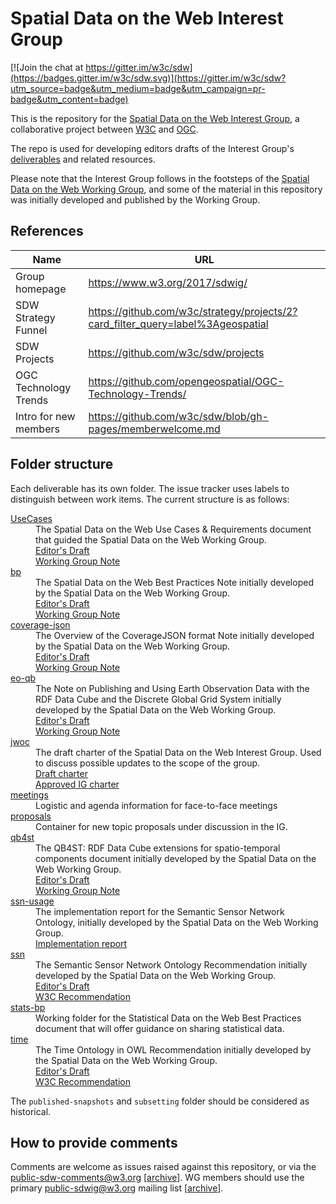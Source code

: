 # Spatial Data on the Web Interest Group

[![Join the chat at https://gitter.im/w3c/sdw](https://badges.gitter.im/w3c/sdw.svg)](https://gitter.im/w3c/sdw?utm_source=badge&utm_medium=badge&utm_campaign=pr-badge&utm_content=badge)

This is the repository for the <a href="https://www.w3.org/2017/sdwig/">Spatial Data on the Web Interest Group</a>, a collaborative project between <a href="http://www.w3.org/">W3C</a> and <a href="http://www.opengeospatial.org/">OGC</a>.

The repo is used for developing editors drafts of the Interest Group's <a href="http://www.w3.org/2017/sdwig/charter.html#deliverables">deliverables</a> and related resources.

Please note that the Interest Group follows in the footsteps of the <a href="https://www.w3.org/2015/spatial/">Spatial Data on the Web Working Group</a>, and some of the material in this repository was initially developed and published by the Working Group.

## References

| Name | URL |
| --- | --- |
| Group homepage | https://www.w3.org/2017/sdwig/ |
| SDW Strategy Funnel | https://github.com/w3c/strategy/projects/2?card_filter_query=label%3Ageospatial |
| SDW Projects | https://github.com/w3c/sdw/projects |
| OGC Technology Trends | https://github.com/opengeospatial/OGC-Technology-Trends/ |
| Intro for new members | https://github.com/w3c/sdw/blob/gh-pages/memberwelcome.md | 

## Folder structure

Each deliverable has its own folder. The issue tracker uses labels to distinguish between work items. The current structure is as follows:

<dl>
  <dt><a href="https://github.com/w3c/sdw/tree/gh-pages/UseCases">UseCases</a></dt>
  <dd>
    The Spatial Data on the Web Use Cases &amp; Requirements document that guided the Spatial Data on the Web Working Group.
    <br/><a href="https://w3c.github.io/sdw/UseCases/SDWUseCasesAndRequirements.html">Editor's Draft</a>
    <br/><a href="https://www.w3.org/TR/sdw-ucr/">Working Group Note</a>
  </dd>

  <dt><a href="https://github.com/w3c/sdw/tree/gh-pages/bp">bp</a></dt>
  <dd>
    The Spatial Data on the Web Best Practices Note initially developed by the Spatial Data on the Web Working Group.
    <br/><a href="https://w3c.github.io/sdw/bp/">Editor's Draft</a>
    <br/><a href="https://www.w3.org/TR/sdw-bp/">Working Group Note</a>
  </dd>

  <dt><a href="https://github.com/w3c/sdw/tree/gh-pages/coverage-json">coverage-json</a></dt>
  <dd>
    The Overview of the CoverageJSON format Note initially developed by the Spatial Data on the Web Working Group.
    <br/><a href="https://w3c.github.io/sdw/coverage-json/">Editor's Draft</a>
    <br/><a href="https://www.w3.org/TR/covjson-overview/">Working Group Note</a>
  </dd>

  <dt><a href="https://github.com/w3c/sdw/tree/gh-pages/eo-qb">eo-qb</a></dt>
  <dd>
    The Note on Publishing and Using Earth Observation Data with the RDF Data Cube and the Discrete Global Grid System initially developed by the Spatial Data on the Web Working Group.
    <br/><a href="https://w3c.github.io/sdw/eo-qb/">Editor's Draft</a>
    <br/><a href="https://www.w3.org/TR/eo-qb/">Working Group Note</a>
  </dd>

  <dt><a href="https://github.com/w3c/sdw/tree/gh-pages/jwoc">jwoc</a></dt>
  <dd>
    The draft charter of the Spatial Data on the Web Interest Group. Used to discuss possible updates to the scope of the group.
    <br/><a href="https://w3c.github.io/sdw/jwoc/">Draft charter</a>
    <br/><a href="https://www.w3.org/2017/sdwig/charter.html">Approved IG charter</a>
  </dd>
  
  <dt><a href="https://github.com/w3c/sdw/tree/gh-pages/meetings">meetings</a></dt>
  <dd>
    Logistic and agenda information for face-to-face meetings
  </dd>
  
  <dt><a href="https://github.com/w3c/sdw/tree/gh-pages/proposals">proposals</a></dt>
  <dd>
    Container for new topic proposals under discussion in the IG.
  </dd>

  <dt><a href="https://github.com/w3c/sdw/tree/gh-pages/qb4st">qb4st</a></dt>
  <dd>
    The QB4ST: RDF Data Cube extensions for spatio-temporal components document initially developed by the Spatial Data on the Web Working Group.
    <br/><a href="https://w3c.github.io/sdw/qb4st/">Editor's Draft</a>
    <br/><a href="https://www.w3.org/TR/qb4st/">Working Group Note</a>
  </dd>

  <dt><a href="https://github.com/w3c/sdw/tree/gh-pages/ssn-usage">ssn-usage</a></dt>
  <dd>
    The implementation report for the Semantic Sensor Network Ontology, initially developed by the Spatial Data on the Web Working Group.
    <br/><a href="https://w3c.github.io/sdw/ssn-usage/">Implementation report</a>
  </dd>

  <dt><a href="https://github.com/w3c/sdw/tree/gh-pages/ssn">ssn</a></dt>
  <dd>
    The Semantic Sensor Network Ontology Recommendation initially developed by the Spatial Data on the Web Working Group.
    <br/><a href="https://w3c.github.io/sdw/ssn/">Editor's Draft</a>
    <br/><a href="https://www.w3.org/TR/vocab-ssn/">W3C Recommendation</a>
  </dd>

  <dt><a href="https://github.com/w3c/sdw/tree/gh-pages/stats-bp">stats-bp</a></dt>
  <dd>
    Working folder for the Statistical Data on the Web Best Practices document that will offer guidance on sharing statistical data.
  </dd>

  <dt><a href="https://github.com/w3c/sdw/tree/gh-pages/time">time</a></dt>
  <dd>
    The Time Ontology in OWL Recommendation initially developed by the Spatial Data on the Web Working Group.
    <br/><a href="https://w3c.github.io/sdw/time/">Editor's Draft</a>
    <br/><a href="https://www.w3.org/TR/owl-time/">W3C Recommendation</a>
  </dd>
</dl>

The `published-snapshots` and `subsetting` folder should be considered as historical.


## How to provide comments

Comments are welcome as issues raised against this repository, or via the <a href="mailto:public-sdw-comments@w3.org">public-sdw-comments@w3.org</a> [<a href="https://lists.w3.org/Archives/Public/public-sdw-comments/">archive</a>].
WG members should use the primary <a href="mailto:public-sdwig@w3.org">public-sdwig@w3.org</a> mailing list [<a href="https://lists.w3.org/Archives/Public/public-sdwig/">archive</a>].
